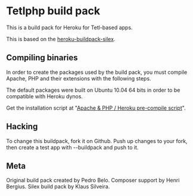 Tetlphp build pack
========================

This is a build pack for Heroku for Tetl-based apps.

This is based on the [heroku-buildpack-silex](https://github.com/klaussilveira/heroku-buildpack-silex/).


Compiling binaries
------------------

In order to create the packages used by the build pack, you must compile Apache, PHP and their extensions with the following steps.

The default packages were built on Ubuntu 10.04 64 bits in order to be compatible with Heroku dynos.

Get the installation script at "[Apache & PHP / Heroku pre-compile script](https://gist.github.com/3152679)".


Hacking
-------

To change this buildpack, fork it on Github. Push up changes to your fork, then create a test app with --buildpack <your-github-url> and push to it.


Meta
----

Original build pack created by Pedro Belo. Composer support by Henri Bergius. Silex build pack by Klaus Silveira.
